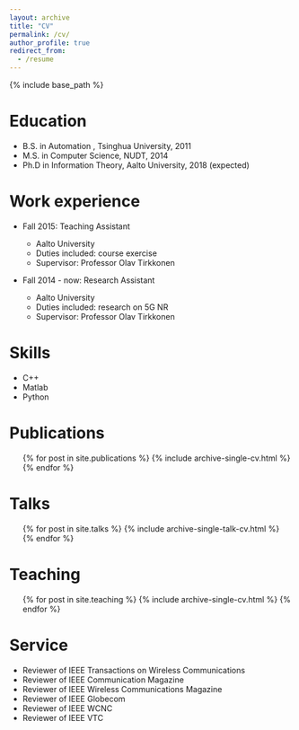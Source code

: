 ```yaml
---
layout: archive
title: "CV"
permalink: /cv/
author_profile: true
redirect_from:
  - /resume
---
```


{% include base_path %}

Education
======
* B.S. in Automation , Tsinghua University, 2011
* M.S. in Computer Science, NUDT, 2014
* Ph.D in Information Theory, Aalto University, 2018 (expected)

Work experience
======
* Fall 2015: Teaching Assistant
  * Aalto University
  * Duties included: course exercise 
  * Supervisor: Professor Olav Tirkkonen

* Fall 2014 - now: Research Assistant
  * Aalto University
  * Duties included: research on 5G NR
  * Supervisor: Professor Olav Tirkkonen

Skills
======
* C++
* Matlab
* Python

Publications
======
  <ul>{% for post in site.publications %}
    {% include archive-single-cv.html %}
  {% endfor %}</ul>
  
Talks
======
  <ul>{% for post in site.talks %}
    {% include archive-single-talk-cv.html %}
  {% endfor %}</ul>
  
Teaching
======
  <ul>{% for post in site.teaching %}
    {% include archive-single-cv.html %}
  {% endfor %}</ul>
  
Service 
======
* Reviewer of IEEE Transactions on Wireless Communications
* Reviewer of IEEE Communication Magazine
* Reviewer of IEEE Wireless Communications Magazine
* Reviewer of IEEE Globecom
* Reviewer of IEEE WCNC
* Reviewer of IEEE VTC